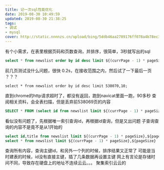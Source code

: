 ```yaml
---
title: 记一次sql性能优化
date: 2019-08-30 10:49:59
updated: 2019-08-30 21:38:25
tags: 
- 调试
- mysql
cover: http://static.nnnnzs.cn/upload/bing/5ddb46aa2789176ff078a4b78ec39b04.png
---
```


有个小需求，在表里根据页码和页数查询，并排序，很简单，3秒就写出的sql
```sql
select * from newslist order by id desc limit ${(currPage - 1) * pageSize},${pageSize} ;
```
前几页测试没什么问题，很快
0.2s，在接收范围之内，然后试了一下最后一页
？？？
```mysql
select * from newslist order by id desc limit 538070,10;
```
直到chrome的http请求超时了，都没有返回，跑到navicat里面一跑，90多秒
查阅相关资料，会全表扫描，但是丢弃前538069页的内容

```sql
SELECT * FROM (select id from newslist limit ${(currPage - 1) * pageSize},${pageSize}) as a,newslist as n WHERE a.id = n.id  
```
看似没有问题了，先根据唯一索引查询id，再根据id查询，但是又出问题
子查询查询的内容不是竟不是从1开始的

```sql
select id,title from newslist limit ${(currPage - 1) * pageSize},${pageSize}
select * from newslist limit ${(currPage - 1) * pageSize},${pageSize}
```
查询所有内容，查询主键id，和另外一个列的时候，排序结果又正常了
可能是当时建表的时候，id没有直接主键，插了几条数据再设置主键
网上有言论是存储时间不同，导致存在硬盘上的地址不连续云云。。。
聚集索引云云的
